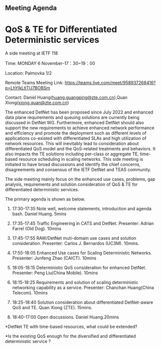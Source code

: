 ## Meeting Agenda

# QoS & TE for Differentiated Deterministic services

A side meeting at IETF 118

Time: MONDAY 6 November-17：30~19：00

Location: Palmovka 1/2

Remote Teams Meeting Link: https://teams.live.com/meet/958937268416?p=LhYlkLtlTU7BOBSm

Contact: Daniel Huang(huang.guangping@zte.com.cn),Quan Xiong(xiong.quan@zte.com.cn)

The enhanced DetNet has been proposed since July 2022 and enhanced data plane requirements and queuing solutions are currently 
being discussed in DetNet WG. Furthermore, enhanced DetNet should also support the new requirements to achieve enhanced network
performance and efficiency and promote the deployment such as different levels of applications co-existed with differentiated 
SLAs and high utilization of network resources. This will inevitably lead to consideration about differentiated QoS model and
the QoS-related treatments and behaviors. It also impacts the TE solutions including per-class or aggregate TE, time-based 
resource scheduling in scaling networks. This side meeting is initiated to have broad discussions and identify the chief 
concerns, disagreements and consensus of the IETF DetNet and TEAS community. 

The side meeting mainly focus on the enhanced use cases, problems, gap analysis, requirements and solution consideration of QoS & TE for differentiated deterministic services. 

The primary agenda is shown as below.

1. 17:30-17:35 Note well, welcome statements, introduction and agenda bash. Daniel Huang. 5mins

2. 17:35-17:45 Traffic Engineering in CATS and DetNet. Presenter: Adrian Farrel (Old Dog). 10mins

3. 17:45-17:55 RAW/DetNet muti-domain use cases and solution consideration. Presenter:  Carlos J. Bernardos (UC3M). 10mins.

4. 17:55-18:05 Enhanced Use cases for Scaling Deterministic Networks. Presenter: Junfeng Zhao (CAICT). 10mins

5. 18:05-18:15 Deterministic QoS consideration for enhanced DetNet. Presenter: Peng Liu(China Mobile). 10mins

6. 18:15-18:25 Requirements and solution of scaling deterministic networking capability as a service. Presenter: Chanchan Huang(China Telecom). 10mins

7. 18:25-18:40 Solution consideration about differentiated DetNet-aware QoS and TE. Quan Xiong (ZTE). 15mins.

8. 18:40-17:00 Open discussions. Daniel Huang.20mins

*DetNet TE with time-based resources, what could be extended?

*Is the existing QoS enough for the diversified and differentiated deterministic service ?
